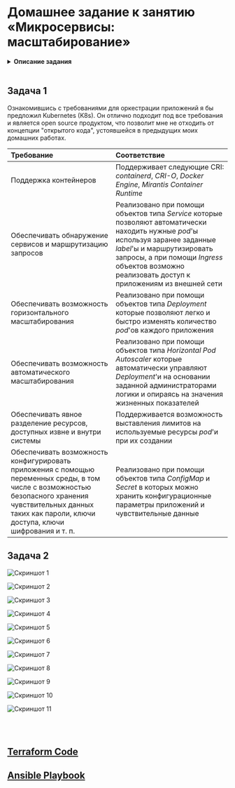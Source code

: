 # Домашнее задание к занятию «Микросервисы: масштабирование»

<details>
<summary><b>Описание задания</b></summary>

Вы работаете в крупной компании, которая строит систему на основе микросервисной архитектуры.
Вам как DevOps-специалисту необходимо выдвинуть предложение по организации инфраструктуры для разработки и эксплуатации.

## Задача 1: Кластеризация

Предложите решение для обеспечения развёртывания, запуска и управления приложениями.
Решение может состоять из одного или нескольких программных продуктов и должно описывать способы и принципы их взаимодействия.

Решение должно соответствовать следующим требованиям:
- поддержка контейнеров;
- обеспечивать обнаружение сервисов и маршрутизацию запросов;
- обеспечивать возможность горизонтального масштабирования;
- обеспечивать возможность автоматического масштабирования;
- обеспечивать явное разделение ресурсов, доступных извне и внутри системы;
- обеспечивать возможность конфигурировать приложения с помощью переменных среды, в том числе с возможностью безопасного хранения чувствительных данных таких как пароли, ключи доступа, ключи шифрования и т. п.

Обоснуйте свой выбор.

## Задача 2: Распределённый кеш * (необязательная)

Разработчикам вашей компании понадобился распределённый кеш для организации хранения временной информации по сессиям пользователей.
Вам необходимо построить Redis Cluster, состоящий из трёх шард с тремя репликами.

### Схема:

![11-04-01](https://user-images.githubusercontent.com/1122523/114282923-9b16f900-9a4f-11eb-80aa-61ed09725760.png)

---

### Как оформить ДЗ?

Выполненное домашнее задание пришлите ссылкой на .md-файл в вашем репозитории.

---

</details>

<br>

## Задача 1

Ознакомившись с требованиями для оркестрации приложений я бы предложил Kubernetes (K8s). Он отлично подходит под все требования и является open source продуктом, что позволит мне не отходить от концепции "открытого кода", устоявшейся в предыдущих моих домашних работах.

|  Требование  |  Соответствие  |
|  :----  |  :----  |
|  Поддержка контейнеров  |  Поддерживает следующие CRI: *containerd*, *CRI-O*, *Docker Engine*, *Mirantis Container Runtime*  |
|  Обеспечивать обнаружение сервисов и маршрутизацию запросов  |  Реализовано при помощи объектов типа *Service* которые позволяют автоматически находить нужные *pod*'ы используя заранее заданные *label*'ы и маршрутизировать запросы, а при помощи *Ingress* объектов возможно реализовать доступ к приложениям из внешней сети  |
|  Обеспечивать возможность горизонтального масштабирования  |  Реализовано при помощи объектов типа *Deployment* которые позволяют легко и быстро изменять количество *pod*'ов каждого приложения  |
|  Обеспечивать возможность автоматического масштабирования  |  Реализовано при помощи объектов типа *Horizontal Pod Autoscaler* которые автоматически управляют *Deployment*'и на основании заданной администраторами логики и опираясь на значения жизненных показателей  |
|  Обеспечивать явное разделение ресурсов, доступных извне и внутри системы  |  Поддерживается возможность выставления лимитов на используемые ресурсы  *pod*'и при их создании  |
|  Обеспечивать возможность конфигурировать приложения с помощью переменных среды, в том числе с возможностью безопасного хранения чувствительных данных таких как пароли, ключи доступа, ключи шифрования и т. п.  |  Реализовано при помощи объектов типа *ConfigMap* и *Secret* в которых можно хранить конфигурационные параметры приложений и чувствительные данные  |

## Задача 2

![Скриншот 1](https://github.com/cachmc/netology_devops_homework/raw/main/06-microservices/04-scaling/pictures/task-02-00.png)

![Скриншот 2](https://github.com/cachmc/netology_devops_homework/raw/main/06-microservices/04-scaling/pictures/task-02-01.png)

![Скриншот 3](https://github.com/cachmc/netology_devops_homework/raw/main/06-microservices/04-scaling/pictures/task-02-02.png)

![Скриншот 4](https://github.com/cachmc/netology_devops_homework/raw/main/06-microservices/04-scaling/pictures/task-02-03.png)

![Скриншот 5](https://github.com/cachmc/netology_devops_homework/raw/main/06-microservices/04-scaling/pictures/task-02-04.png)

![Скриншот 6](https://github.com/cachmc/netology_devops_homework/raw/main/06-microservices/04-scaling/pictures/task-02-05.png)

![Скриншот 7](https://github.com/cachmc/netology_devops_homework/raw/main/06-microservices/04-scaling/pictures/task-02-06.png)

![Скриншот 8](https://github.com/cachmc/netology_devops_homework/raw/main/06-microservices/04-scaling/pictures/task-02-07.png)

![Скриншот 9](https://github.com/cachmc/netology_devops_homework/raw/main/06-microservices/04-scaling/pictures/task-02-08.png)

![Скриншот 10](https://github.com/cachmc/netology_devops_homework/raw/main/06-microservices/04-scaling/pictures/task-02-09.png)

![Скриншот 11](https://github.com/cachmc/netology_devops_homework/raw/main/06-microservices/04-scaling/pictures/task-02-10.png)

<br>
<br>

## [Terraform Code](https://github.com/cachmc/netology_devops_homework/tree/main/06-microservices/04-scaling/src/terraform)

## [Ansible Playbook](https://github.com/cachmc/netology_devops_homework/tree/main/06-microservices/04-scaling/src/ansible)
